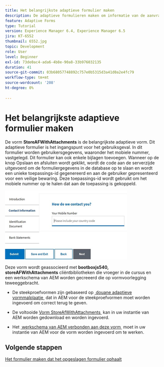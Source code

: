 ```yaml
---
title: Het belangrijkste adaptieve formulier maken
description: De adaptieve formulieren maken om informatie van de aanvrager en het adaptieve formulier op te nemen om het opgeslagen adaptieve formulier op te halen
feature: Adaptive Forms
type: Tutorial
version: Experience Manager 6.4, Experience Manager 6.5
jira: KT-6552
thumbnail: 6552.jpg
topic: Development
role: User
level: Beginner
exl-id: 73de0ac4-ada6-4b8e-90a8-33b976032135
duration: 41
source-git-commit: 03b68057748892c757e0b5315d3a41d0a2e4fc79
workflow-type: tm+mt
source-wordcount: '208'
ht-degree: 0%

---
```


# Het belangrijkste adaptieve formulier maken

De vorm **StoreAFWithAttachments** is de belangrijkste adaptieve vorm. Dit adaptieve formulier is het ingangspunt voor het gebruiksgeval. In dit formulier worden gebruikersgegevens, waaronder het mobiele nummer, vastgelegd. Dit formulier kan ook enkele bijlagen toevoegen. Wanneer op de knop Opslaan en afsluiten wordt geklikt, wordt de code aan de serverzijde uitgevoerd om de formuliergegevens in de database op te slaan en wordt een unieke toepassings-id gegenereerd en aan de gebruiker gepresenteerd voor een veilige bewaring. Deze toepassings-id wordt gebruikt om het mobiele nummer op te halen dat aan de toepassing is gekoppeld.

![&#x200B; belangrijkste toepassingsvorm &#x200B;](assets/6552.JPG)

Deze vorm wordt geassocieerd met **bootboxjs540, storeAFWithAttachments** cliëntbibliotheken die vroeger in de cursus en een werkschema van AEM worden gecreeerd die op vormvoorlegging teweeggebracht.


* De steekproefvormen zijn gebaseerd op [&#x200B; douane adaptieve vormmalplaatje &#x200B;](assets/custom-template-with-page-component.zip) dat in AEM voor de steekproefvormen moet worden ingevoerd om correct terug te geven.

* De voltooide [&#x200B; Vorm StoreAfWithAttachments &#x200B;](assets/store-af-with-attachments-form.zip) kan in uw instantie van AEM worden gedownload en worden ingevoerd.

* Het [&#x200B; werkschema van AEM verbonden aan deze vorm &#x200B;](assets/workflow-model-store-af-with-attachments.zip) moet in uw instantie van AEM voor de vorm worden ingevoerd om te werken.


## Volgende stappen

[Het formulier maken dat het opgeslagen formulier ophaalt](./retrieve-saved-form.md)